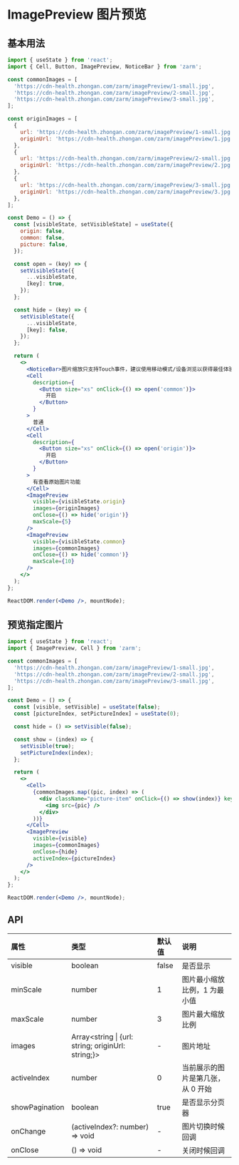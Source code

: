 # ImagePreview 图片预览

## 基本用法

```jsx
import { useState } from 'react';
import { Cell, Button, ImagePreview, NoticeBar } from 'zarm';

const commonImages = [
  'https://cdn-health.zhongan.com/zarm/imagePreview/1-small.jpg',
  'https://cdn-health.zhongan.com/zarm/imagePreview/2-small.jpg',
  'https://cdn-health.zhongan.com/zarm/imagePreview/3-small.jpg',
];

const originImages = [
  {
    url: 'https://cdn-health.zhongan.com/zarm/imagePreview/1-small.jpg',
    originUrl: 'https://cdn-health.zhongan.com/zarm/imagePreview/1.jpg',
  },
  {
    url: 'https://cdn-health.zhongan.com/zarm/imagePreview/2-small.jpg',
    originUrl: 'https://cdn-health.zhongan.com/zarm/imagePreview/2.jpg',
  },
  {
    url: 'https://cdn-health.zhongan.com/zarm/imagePreview/3-small.jpg',
    originUrl: 'https://cdn-health.zhongan.com/zarm/imagePreview/3.jpg',
  },
];

const Demo = () => {
  const [visibleState, setVisibleState] = useState({
    origin: false,
    common: false,
    picture: false,
  });

  const open = (key) => {
    setVisibleState({
      ...visibleState,
      [key]: true,
    });
  };

  const hide = (key) => {
    setVisibleState({
      ...visibleState,
      [key]: false,
    });
  };

  return (
    <>
      <NoticeBar>图片缩放只支持Touch事件，建议使用移动模式/设备浏览以获得最佳体验。</NoticeBar>
      <Cell
        description={
          <Button size="xs" onClick={() => open('common')}>
            开启
          </Button>
        }
      >
        普通
      </Cell>
      <Cell
        description={
          <Button size="xs" onClick={() => open('origin')}>
            开启
          </Button>
        }
      >
        有查看原始图片功能
      </Cell>
      <ImagePreview
        visible={visibleState.origin}
        images={originImages}
        onClose={() => hide('origin')}
        maxScale={5}
      />
      <ImagePreview
        visible={visibleState.common}
        images={commonImages}
        onClose={() => hide('common')}
        maxScale={10}
      />
    </>
  );
};

ReactDOM.render(<Demo />, mountNode);
```

## 预览指定图片

```jsx
import { useState } from 'react';
import { ImagePreview, Cell } from 'zarm';

const commonImages = [
  'https://cdn-health.zhongan.com/zarm/imagePreview/1-small.jpg',
  'https://cdn-health.zhongan.com/zarm/imagePreview/2-small.jpg',
  'https://cdn-health.zhongan.com/zarm/imagePreview/3-small.jpg',
];

const Demo = () => {
  const [visible, setVisible] = useState(false);
  const [pictureIndex, setPictureIndex] = useState(0);

  const hide = () => setVisible(false);

  const show = (index) => {
    setVisible(true);
    setPictureIndex(index);
  };

  return (
    <>
      <Cell>
        {commonImages.map((pic, index) => (
          <div className="picture-item" onClick={() => show(index)} key={+index}>
            <img src={pic} />
          </div>
        ))}
      </Cell>
      <ImagePreview
        visible={visible}
        images={commonImages}
        onClose={hide}
        activeIndex={pictureIndex}
      />
    </>
  );
};

ReactDOM.render(<Demo />, mountNode);
```

## API

| 属性           | 类型                                               | 默认值 | 说明                              |
| :------------- | :------------------------------------------------- | :----- | :-------------------------------- |
| visible        | boolean                                            | false  | 是否显示                          |
| minScale       | number                                             | 1      | 图片最小缩放比例，1 为最小值      |
| maxScale       | number                                             | 3      | 图片最大缩放比例                  |
| images         | Array<string \| {url: string; originUrl: string;}> | -      | 图片地址                          |
| activeIndex    | number                                             | 0      | 当前展示的图片是第几张，从 0 开始 |
| showPagination | boolean                                            | true   | 是否显示分页器                    |
| onChange       | (activeIndex?: number) => void                     | -      | 图片切换时候回调                  |
| onClose        | () => void                                         | -      | 关闭时候回调                      |

